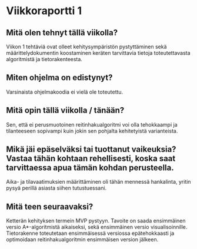 # Viikkoraportti 1

## Mitä olen tehnyt tällä viikolla?

Viikon 1 tehtäviä ovat olleet kehitysympäristön pystyttäminen sekä määrittelydokumentin koostaminen keräten tarvittavia tietoja toteutettavasta algoritmistä ja tietorakenteesta.

## Miten ohjelma on edistynyt?

Varsinaista ohjelmakoodia ei vielä ole toteutettu.

## Mitä opin tällä viikolla / tänään?

Sen, että ei perusmuotoinen reitinhakualgoritmi voi olla tehokkaampi ja tilanteeseen sopivampi kuin jokin sen pohjalta kehitetyistä varianteista.

## Mikä jäi epäselväksi tai tuottanut vaikeuksia? Vastaa tähän kohtaan rehellisesti, koska saat tarvittaessa apua tämän kohdan perusteella.

Aika- ja tilavaatimuksien määrittäminen oli tähän mennessä hankalinta, yritin pysyä perillä asiasta siihen tutustuessani.

## Mitä teen seuraavaksi?

Ketterän kehityksen termein MVP pystyyn. Tavoite on saada ensimmäinen versio A\*-algoritmistä aikaiseksi, sekä ensimmäinen versio visualisoinnille. Tietorakenne toteutetaan ensimmäisessä versiossa epätehokkaasti ja optimoidaan reitinhakualgoritmin ensimmäisen version jälkeen.
